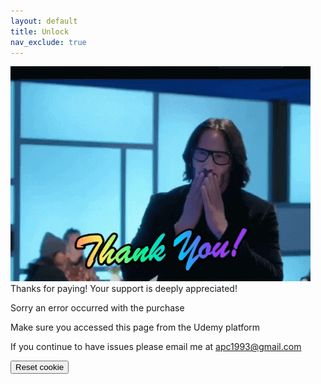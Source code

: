 ```yaml
---
layout: default
title: Unlock
nav_exclude: true
---
```



<p id="success">
<img src="../images/thanks_for_paying.gif"/>
Thanks for paying! Your support is deeply appreciated!
</p>

<p id="failure">
Sorry an error occurred with the purchase

Make sure you accessed this page from the Udemy platform

If you continue to have issues please email me at apc1993@gmail.com
</p>

<button onclick="eraseCookie('purchased')">Reset cookie</button>

<script> setCookieIfReferrer('purchased', true, 'https://www.udemy.com/') </script>
